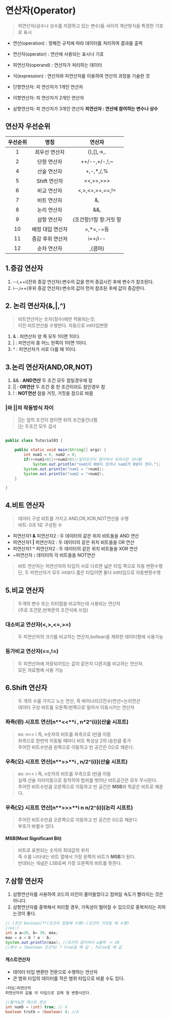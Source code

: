# 연산자(Operator)
>피연산자(상수나 상수를 저장하고 있는 변수)들 사이의 계산방식을 특정한 기호로 표시

- 연산(operation) : 정해진 규칙에 따라 데이터를 처리하여 결과를 출력
- 연산자(operator) : 연산에 사용되는 표시나 기호
- 피연산자(operand) : 연산자가 처리하는 데이터
- 식(expression) : 연산자와 피연산자를 이용하여 연산의 과정을 기술한 것

- 단항연산자: 피 연산자가 1개인 연산자
- 이항연산자: 피 연산자가 2개인 연산자
- 삼항연산자: 피 연산자가 3개인 연산자
**피연산자 : 연산에 참여하는 변수나 상수**
## 연산자 우선순위
|우선순위|명칭|연산자|
|:---:|:---:|:---:|
|1|최우선 연산자|(),[],->,.|
|2|단항 연산자|++/--,+/-,!,~|
|4|산술 연산자|+,-,*,/,%|
|5|Shift 연산자|<<,>>,>>>|
|6|비교 연산자|<,>,<=,>=,==,!=|
|7|비트 연산자|&,|,^|
|8|논리 연산자|&&,|| |
|9|삼항 연산자|(조건항)?참 항:거짓 항|
|10|배정 대입 연산자|=,*=,-=등|
|11|증감 후위 연산자|i++/i--|
|12|순차 연산자|,(콤마)|


## 1.증감 연산자 
1. --i,++i(전위 증감 연산자):변수의 값을 먼저 증감시킨 후에 변수가 참조된다.
2. i--,i++(후위 증감 연산자):변수의 값이 먼저 참조된 후에 값이 증감한다.

## 2. 논리 연산자(&,|,^)
>비트연산자는 숫자(정수)에만 적용되는것;<br>이진 비트연산을 수행한다. 자동으로 int타입변환
1. & : 피연산자 양 쪽 모두 1이면 1이다.
2. | : 피연산자 중 어느 한쪽이 1이면 1이다.
3. ^ : 피연산자가 서로 다를 때 1이다.

## 3.논리 연산자(AND,OR,NOT)
1. && : **AND연산** 두 조건 모두 참일경우에 참
2. || : **OR연산** 두 조건 중 한 조건이라도 참인경우 참 
3. !  : **NOT연산** 참을 거짓, 거짓을 참으로 바꿈
### |와 ||의 작동방식 차이
> ||는 앞의 조건이 참이면 뒤의 조건을건너뜀<br> |는 두조건 모두 검사
```java

public class Tutorial03 {

	public static void main(String[] args) {
		int num1 = 0, num2 = 0;
		if(++num1>0||++num2>0)//앞의조건이 참이여서 뒤의식은 건너뜀
			System.out.println("num1이 0보다 크거나 num2가 0보다 크다.");
		System.out.println("num1 = "+num1);
		System.out.println("num2 = "+num2);
	}

}
```
## 4.비트 연산자
>데이터 구성 비트를 가지고 AND,OR,XOR,NOT연산을 수행<br>
>비트: 0과 1로 구성된 수
- 피연산자1 **&** 피연산자2 : 두 데이터의 같은 위치 비트들을 AND 연산
- 피연산자1 **|** 피연산자2 : 두 데이터의 같은 위치 비트들을 OR 연산
- 피연산자1 **^** 피연산자2 : 두 데이터의 같은 위치 비트들을 XOR 연산
- ~피연산자 **:** 데이터의 각 비트들을 NOT연산
>비트 연산자는 피연산자의 타입이 서로 다르면 넓은 타입 쪽으로 자동 변환수행<br>단, 두 피연산자가 모두 int보다 좁은 타입이면 둘다 int타입으로 자동변환수행
## 5.비교 연산자
>두개의 변수 또는 리터럴을 비교하는데 사용되는 연산자<br>(주로 조건문,반복문의 조건식에 쓰임)
### 대소비교 연산자(<,>,<=,>=)
>두 피연산자의 크기를 비교하는 연산자,bollean을 제외한 데이터형에 사용가능
### 등가비교 연산자(==,!=)
>두 피연산자에 저장되어있는 값이 같은지 다른지를 비교하는 연산자.<br>모든 자료형에 사용 가능

## 6.Shift 연산자
>두 개의 수를 가지고 노는 연산, 즉 바이너리(2진수)연산=논리연산<br>데이터 구성 비트를 오른쪽/왼쪽으로 밀어서 이동시키는 연산자

### 좌측(왼) 시프트 연산[n**<<**i , n*2^(i)](산술 시프트)
> ex: n<< i 즉, n숫자의 비트를 좌측으로 i만큼 이동<br>좌측으로 한번씩 이동될 때마다 비트 특성상 2의 i승만큼 증가<br>주어진 비트수만큼 왼쪽으로 이동하고 빈 공간은 0으로 채운다.
### 우측(오) 시프트 연산[n**>>**i , n/2^(i)](산술 시프트)
> ex: n<< i 즉, n숫자의 비트를 우측으로 i만큼 이동<br>실제 산술 자리이동으로 동작하여 범위를 벗어난 비트공간은 모두 무시된다.<br>주어진 비트수만큼 오른쪽으로 이동하고 빈 공간은 **MSB**와 똑같은 비트로 채운다.
### 우측(오) 시프트 연산[n**>>>**i n n/2^(i)](논리 시프트)
> 주어진 비트수만큼 오른쪽으로 이동하고 빈 공간은 0으로 채운다.<br>부호가 바뀔수 있다.
#### MSB(Most Significant Bit)
>비트로 표현되는 숫자의 최대값의 위치<br> 즉 수를 나타내는 비트 열에서 가장 왼쪽의 비트가 **MSB**가 된다.<br> 반대되는 개념은 LSB로써 가장 오른쪽의 비트를 뜻한다.

## 7.삼항 연산자

1. 삼항연산자를 사용하여 코드의 라인이 줄어들었다고 컴파일 속도가 빨라지는 것은 아니다.
2. 삼항연산자를 중복해서 처리할 경우, 가독성이 떨어질 수 있으므로 중복처리는 피하는것이 좋다.

```java
// (조건 boolean)?*(조건이 참일때 수행):(조건이 거짓일 때 수행)
//ex:)
int a a=20, b= 30, max;
max = a < b ? a : b;
System.out.println(max); //조건이 참이여서 a출력 -> 20
//변수 = (boolean 조건식) ? true일 때 값 : false일 때 값
```

#### 캐스트연산자
- 데이터 타입 변환만 전문으로 수행하는 연산자
- 큰 범위 타입의 데이터를 작은 범위 타입으로 바꿀 수도 있다.
```java
(타입)피연산자
피연산자의 값을 이 타입으로 강제 형 변환시킨다.
 
//불가능한 캐스트 연산
int num5 = (int) true; // X
boolean truth = (boolean) 8; //X
```